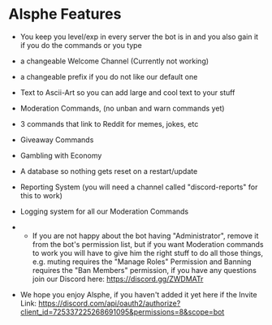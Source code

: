 # Alsphe Features

- You keep you level/exp in every server the bot is in and you also gain it if you do the commands or you type
- a changeable Welcome Channel (Currently not working)
- a changeable prefix if you do not like our default one
- Text to Ascii-Art so you can add large and cool text to your stuff
- Moderation Commands, (no unban and warn commands yet)
- 3 commands that link to Reddit for memes, jokes, etc
- Giveaway Commands
- Gambling with Economy
- A database so nothing gets reset on a restart/update
- Reporting System (you will need a channel called "discord-reports" for this to work)
- Logging system for all our Moderation Commands

- - If you are not happy about the bot having "Administrator", remove it from the bot's permission list, but if you want Moderation commands to work you will have to give him the right stuff to do all those things, e.g. muting requires the "Manage Roles" Permission and Banning requires the "Ban Members" permission, if you have any questions join our Discord here: https://discord.gg/ZWDMATr

- We hope you enjoy Alsphe, if you haven't added it yet here if the Invite Link: https://discord.com/api/oauth2/authorize?client_id=725337225268691095&permissions=8&scope=bot 
